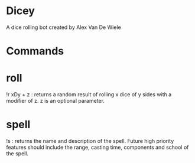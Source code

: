 # Dicey

A dice rolling bot created by Alex Van De Wiele

# Commands

# roll
!r xDy + z : returns a random result of rolling x dice of y sides with a modifier of z. z is an optional parameter.

# spell 
!s <spell name> : returns the name and description of the spell. Future high priority features should include the range, casting time, components and school of the spell.  